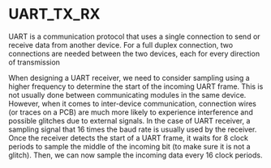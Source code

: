 # UART_TX_RX

UART is a communication protocol that uses a single connection to send or receive data from another 
device. For a full duplex connection, two connections are needed between the two devices, each for 
every direction of transmission

When designing a UART receiver, we need to consider sampling using a higher frequency to determine 
the start of the incoming UART frame. This is not usually done between communicating modules in the 
same device. However, when it comes to inter-device communication, connection wires (or traces on a 
PCB) are much more likely to experience interference and possible glitches due to external signals.
In the case of UART receiver, a sampling signal that 16 times the baud rate is usually used by the 
receiver.
Once the receiver detects the start of a UART frame, it waits for 8 clock periods to sample the middle of 
the incoming bit (to make sure it is not a glitch). Then, we can now sample the incoming data every 16 
clock periods.
